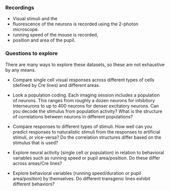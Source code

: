 ### Recordings
- Visual stimuli and the 
- fluorescence of the neurons is recorded using the 2-photon microscope. 
- running speed of the mouse is recorded, 
- position and area of the pupil.

### Questions to explore
There are many ways to explore these datasets, so these are not exhaustive by any means.

- Compare single cell visual responses across different types of cells (defined by Cre lines) and different areas.

- Look a population coding. Each imaging session includes a population of neurons. This ranges from roughly a dozen neurons for inhibitory Interneurons to up to 400 neurons for denser excitatory neurons. Can you decode the stimulus from population activity? What is the structure of correlations between neurons in different populations?

- Compare responses to different types of stimuli. How well can you predict responses to naturalistic stimuli from the responses to artificial stimuli, or vice-versa? Do the correlation structures differ based on the stimulus that is used?

- Explore neural activity (single cell or population) in relation to behavioral variables such as running speed or pupil area/position. Do these differ across areas/Cre lines?

- Explore behavioral variables (running speed/duration or pupil area/position) by themselves. Do different transgenic lines exhibit different behaviors?